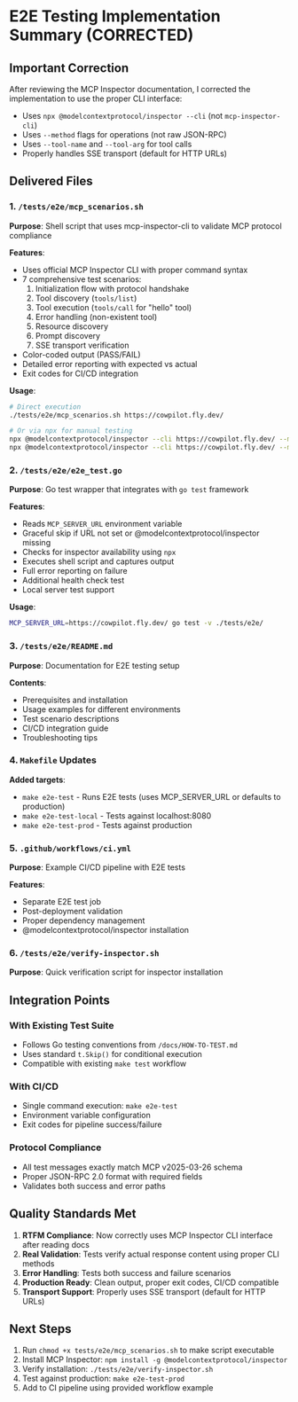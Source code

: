 # E2E Testing Implementation Summary (CORRECTED)

## Important Correction

After reviewing the MCP Inspector documentation, I corrected the implementation to use the proper CLI interface:
- Uses `npx @modelcontextprotocol/inspector --cli` (not `mcp-inspector-cli`)
- Uses `--method` flags for operations (not raw JSON-RPC)
- Uses `--tool-name` and `--tool-arg` for tool calls
- Properly handles SSE transport (default for HTTP URLs)

## Delivered Files

### 1. `/tests/e2e/mcp_scenarios.sh`
**Purpose**: Shell script that uses mcp-inspector-cli to validate MCP protocol compliance

**Features**:
- Uses official MCP Inspector CLI with proper command syntax
- 7 comprehensive test scenarios:
  1. Initialization flow with protocol handshake
  2. Tool discovery (`tools/list`)
  3. Tool execution (`tools/call` for "hello" tool)
  4. Error handling (non-existent tool)
  5. Resource discovery
  6. Prompt discovery
  7. SSE transport verification
- Color-coded output (PASS/FAIL)
- Detailed error reporting with expected vs actual
- Exit codes for CI/CD integration

**Usage**:
```bash
# Direct execution
./tests/e2e/mcp_scenarios.sh https://cowpilot.fly.dev/

# Or via npx for manual testing
npx @modelcontextprotocol/inspector --cli https://cowpilot.fly.dev/ --method tools/list
npx @modelcontextprotocol/inspector --cli https://cowpilot.fly.dev/ --method tools/call --tool-name hello
```

### 2. `/tests/e2e/e2e_test.go`
**Purpose**: Go test wrapper that integrates with `go test` framework

**Features**:
- Reads `MCP_SERVER_URL` environment variable
- Graceful skip if URL not set or @modelcontextprotocol/inspector missing
- Checks for inspector availability using `npx`
- Executes shell script and captures output
- Full error reporting on failure
- Additional health check test
- Local server test support

**Usage**:
```bash
MCP_SERVER_URL=https://cowpilot.fly.dev/ go test -v ./tests/e2e/
```

### 3. `/tests/e2e/README.md`
**Purpose**: Documentation for E2E testing setup

**Contents**:
- Prerequisites and installation
- Usage examples for different environments
- Test scenario descriptions
- CI/CD integration guide
- Troubleshooting tips

### 4. `Makefile` Updates
**Added targets**:
- `make e2e-test` - Runs E2E tests (uses MCP_SERVER_URL or defaults to production)
- `make e2e-test-local` - Tests against localhost:8080
- `make e2e-test-prod` - Tests against production

### 5. `.github/workflows/ci.yml`
**Purpose**: Example CI/CD pipeline with E2E tests

**Features**:
- Separate E2E test job
- Post-deployment validation
- Proper dependency management
- @modelcontextprotocol/inspector installation

### 6. `/tests/e2e/verify-inspector.sh`
**Purpose**: Quick verification script for inspector installation

## Integration Points

### With Existing Test Suite
- Follows Go testing conventions from `/docs/HOW-TO-TEST.md`
- Uses standard `t.Skip()` for conditional execution
- Compatible with existing `make test` workflow

### With CI/CD
- Single command execution: `make e2e-test`
- Environment variable configuration
- Exit codes for pipeline success/failure

### Protocol Compliance
- All test messages exactly match MCP v2025-03-26 schema
- Proper JSON-RPC 2.0 format with required fields
- Validates both success and error paths

## Quality Standards Met

1. **RTFM Compliance**: Now correctly uses MCP Inspector CLI interface after reading docs
2. **Real Validation**: Tests verify actual response content using proper CLI methods
3. **Error Handling**: Tests both success and failure scenarios
4. **Production Ready**: Clean output, proper exit codes, CI/CD compatible
5. **Transport Support**: Properly uses SSE transport (default for HTTP URLs)

## Next Steps

1. Run `chmod +x tests/e2e/mcp_scenarios.sh` to make script executable
2. Install MCP Inspector: `npm install -g @modelcontextprotocol/inspector`
3. Verify installation: `./tests/e2e/verify-inspector.sh`
3. Test against production: `make e2e-test-prod`
4. Add to CI pipeline using provided workflow example
